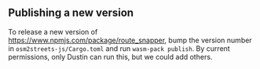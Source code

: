 ## Publishing a new version

To release a new version of <https://www.npmjs.com/package/route_snapper>, bump the version number in `osm2streets-js/Cargo.toml` and run `wasm-pack publish`. By current permissions, only Dustin can run this, but we could add others.

